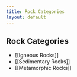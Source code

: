 ```yaml
---
title: Rock Categories
layout: default
---
```


## Rock Categories

- [[Igneous Rocks]]
- [[Sedimentary Rocks]]
- [[Metamorphic Rocks]]

